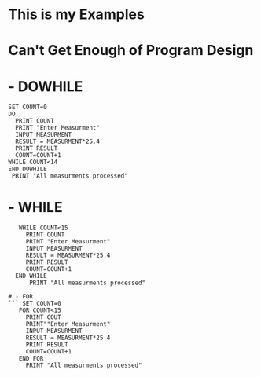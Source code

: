 # This is my Examples
# Can't Get Enough of Program Design



# - DOWHILE
    SET COUNT=0
    DO
      PRINT COUNT
      PRINT "Enter Measurment"
      INPUT MEASURMENT
      RESULT = MEASURMENT*25.4
      PRINT RESULT
      COUNT=COUNT+1
    WHILE COUNT<14
    END DOWHILE
     PRINT "All measurments processed"

# - WHILE
```   SET COUNT=0
   WHILE COUNT<15
     PRINT COUNT
     PRINT "Enter Measurment"
     INPUT MEASURMENT
     RESULT = MEASURMENT*25.4
     PRINT RESULT
     COUNT=COUNT+1
  END WHILE
      PRINT "All measurments processed"
      
# - FOR
``` SET COUNT=0
   FOR COUNT<15
     PRINT COUT
     PRINT""Enter Measurment"
     INPUT MEASURMENT
     RESULT = MEASURMENT*25.4
     PRINT RESULT
     COUNT=COUNT+1
   END FOR
     PRINT "All measurments processed"
     
  

    
 







